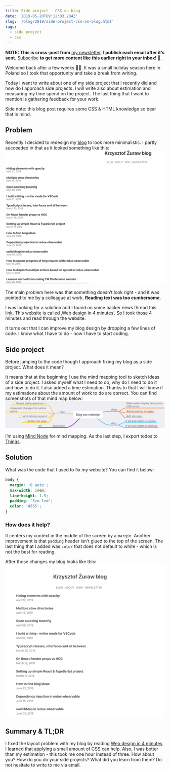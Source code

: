 ```yaml
---
title: Side project - CSS on blog
date: '2019-05-20T09:12:03.284Z'
slug: '/blog/2019/side-project-css-on-blog.html'
tags:
  - side project
  - css
---
```


**NOTE: This is cross-post from** [my newsletter](https://krzysztofzuraw.com/newsletter). **I publish each email after it’s sent.** [Subscribe](https://buttondown.email/krzysztof_zuraw) **to get more content like this earlier right in your inbox! 📧.**

Welcome back after a few weeks 👋🏻. It was a small holiday season here in Poland so I took that opportunity and take a break from writing.

Today I want to write about one of my side project that I recently did and how do I approach side projects. I will write also about estimation and measuring my time spend on the project. The last thing that I want to mention is gathering feedback for your work.

Side note: this blog post requires some CSS & HTML knowledge so bear that in mind.

## Problem

Recently I decided to redesign my [blog](http://krzysztofzuraw.com) to look more minimalistic. I partly succeeded in that as it looked something like this:
![](./first.png)

The main problem here was that something doesn’t look right - and it was pointed to me by a colleague at work. **Reading text was too cumbersome**.

I was looking for a solution and I found on some hacker news thread this [link](https://jgthms.com/web-design-in-4-minutes/). This website is called ‚Web design in 4 minutes’. So I took those 4 minutes and read through the website.

It turns out that I can improve my blog design by dropping a few lines of code. I know what I have to do - now I have to start coding.

## Side project

Before jumping to the code though I approach fixing my blog as a side project. What does it mean?

It means that at the beginning I use the mind mapping tool to sketch ideas of a side project. I asked myself what I need to do, why do I need to do it and how to do it. I also added a time estimation. Thanks to that I will know if my estimations about the amount of work to do are correct. You can find screenshots of that mind map below:
![](./second.png)

I’m using [Mind Node](https://mindnode.com/) for mind mapping. As the last step, I export todos to [Things](https://culturedcode.com/things/).

## Solution

What was the code that I used to fix my website? You can find it below:

```css
body {
  margin: '0 auto';
  max-width: 50em;
  line-height: 1.5;
  padding: '3em 1em';
  color: '#555';
}
```

### How does it help?

It centers my context in the middle of the screen by a `margin`. Another improvement is that `padding` header isn’t glued to the top of the screen. The last thing that I added was `color` that does not default to white - which is not the best for reading.

After those changes my blog looks like this:
![](./third.png)

## Summary & TL;DR

I fixed the layout problem with my blog by reading [Web design in 4 minutes](https://jgthms.com/web-design-in-4-minutes/). I learned that applying a small amount of CSS can help. Also, I was better than my estimation - this took me one hour instead of three.
How about you? How do you do your side projects? What did you learn from them? Do not hesitate to write to me via email.
